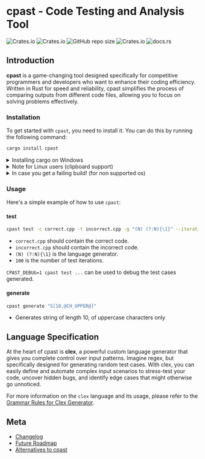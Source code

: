 # cpast - Code Testing and Analysis Tool

![Crates.io](https://img.shields.io/crates/d/cpast)
![Crates.io](https://img.shields.io/crates/v/cpast)
![GitHub repo size](https://img.shields.io/github/repo-size/rootCircle/cpast)
![Crates.io](https://img.shields.io/crates/l/cpast)
![docs.rs](https://img.shields.io/docsrs/cpast)

## Introduction

**cpast** is a game-changing tool designed specifically for competitive programmers and developers who want to enhance their coding efficiency. Written in Rust for speed and reliability, cpast simplifies the process of comparing outputs from different code files, allowing you to focus on solving problems effectively.

### Installation

To get started with `cpast`, you need to install it. You can do this by running the following command:

```bash
cargo install cpast
```

<details>
<summary>Installing cargo on Windows</summary>
<br>
On windows, to install cargo, run these commands in terminal (for faster and lighter setup)

```bash
winget install rustup
rustup toolchain install stable-x86_64-pc-windows-gnu
rustup default stable-x86_64-pc-windows-gnu
```

</details>

<details>
<summary>Note for Linux users (clipboard support)</summary>
<br>
On Linux, you'll need to have xorg-dev and libxcb-composite0-dev to compile. On Debian and Ubuntu you can install them with

```bash
sudo apt install xorg-dev libxcb-composite0-dev
```

Required for clipboard support!

Chances are that clipboard support might be broken for some WMs like bspwm, but other features will work just fine!

</details>

<details>
<summary>In case you get a failing build! (for non supported os)</summary>
<br>
cpast is pretty minimalistic by default, but to support basic CLI features like clipboard copying etc, we need to depend on system dependencies, whose support may/may not be provided for unsupported OSes!

We have first class support for macOS, Linux (GNOME, KDE, Hyprland) and Windows

```bash
cargo install cpast 
```

</details>

### Usage

Here's a simple example of how to use `cpast`:

#### test

```bash
cpast test -c correct.cpp -t incorrect.cpp -g "(N) (?:N){\1}" --iterations 100
```

* `correct.cpp` should contain the correct code.
* `incorrect.cpp` should contain the incorrect code.
* `(N) (?:N){\1}` is the language generator.
* `100` is the number of test iterations.

`CPAST_DEBUG=1 cpast test ...` can be used to debug the test cases generated.

#### generate

```bash
cpast generate "S[10,@CH_UPPER@]"
```

* Generates string of length 10, of uppercase characters only

## Language Specification

At the heart of cpast is **clex**, a powerful custom language generator that gives you complete control over input patterns. Imagine regex, but specifically designed for generating random test cases. With clex, you can easily define and automate complex input scenarios to stress-test your code, uncover hidden bugs, and identify edge cases that might otherwise go unnoticed.

For more information on the `clex` language and its usage, please refer to the [Grammar Rules for Clex Generator](../clex/docs/CLEX_LANG_SPECS.md).

## Meta

* [Changelog](./CHANGELOG.md)
* [Future Roadmap](./docs/ROADMAP.md)
* [Alternatives to cpast](./docs/ALTERNATIVES.md)
